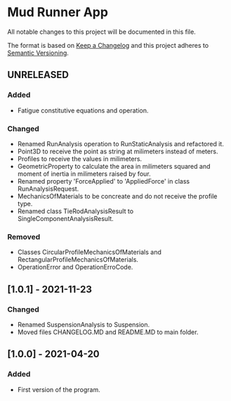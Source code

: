 # Mud Runner App
All notable changes to this project will be documented in this file.

The format is based on [Keep a Changelog](http://keepachangelog.com/en/1.0.0/)
and this project adheres to [Semantic Versioning](http://semver.org/spec/v2.0.0.html).

## UNRELEASED
### Added
 - Fatigue constitutive equations and operation.
### Changed
 - Renamed RunAnalysis operation to RunStaticAnalysis and refactored it.
 - Point3D to receive the point as string at milimeters instead of meters.
 - Profiles to receive the values in milimeters.
 - GeometricProperty to calculate the area in milimeters squared and moment of inertia in milimeters raised by four.
 - Renamed property 'ForceApplied' to 'AppliedForce' in class RunAnalysisRequest.
 - MechanicsOfMaterials to be concreate and do not receive the profile type.
 - Renamed class TieRodAnalysisResult to SingleComponentAnalysisResult.
### Removed
 - Classes CircularProfileMechanicsOfMaterials and RectangularProfileMechanicsOfMaterials.
 - OperationError and OperationErroCode.

## [1.0.1] - 2021-11-23
### Changed
 - Renamed SuspensionAnalysis to Suspension.
 - Moved files CHANGELOG.MD and README.MD to main folder.

## [1.0.0] - 2021-04-20
### Added
 - First version of the program.